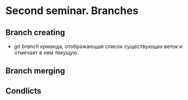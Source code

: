 # Second seminar. Branches

## Branch creating

* *git branch* крманда, отображающая список существующих веток и отмечает в нем текущую.

## Branch merging

## Condlicts